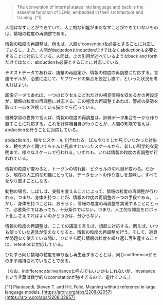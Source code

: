 > The conversion of internal states into language and back is the essential function of LLMs, embedded in their architecture and training. [^1]

人間はなすことができていて、人工的な知能がまだなすことができていないものは、情報の粒度の再調整である。

情報の粒度の再調整は、例えば、人間がconventionを必要とすることに対応しているし、また、人間がdeductionとinductionだけではなくabductionも必要とすることに対応している。人間は、上の引用が述べているようなback and forthだけではなく、abductionも必要とすることに対応している。

テキストデータであれば、語彙の再設定が、情報の粒度の再調整に対応する。言語モデルが、必要に応じて、サブワードの集合を設定し直す、といった状況を考えればよい。

画像データであれば、一つのピクセルにどれだけの視覚情報を収めるかの再設定が、情報の粒度の再調整に対応する。この程度の再調整であれば、警戒の姿勢を取って一点を注視している猫ですら行っている。

機械学習の世界で言えば、情報の粒度の再調整は、訓練データ集合を一から作り直すことに対応する。これを計算機自身が行うことが、人間の知能で言えば、abductionを行うことに対応している。

abductionは、様々なスケールで行われる。ぼんやりとしか見ていなかった対象を、瞼を大きく開いてちゃんと見直すといったスケールから、新しい科学的な発明まで、様々なスケールで行われる。いずれも、いわば情報の粒度の再調整が行われている。

情報の粒度が変わると、トークンの切れ目、ピクセルの切れ目が変わる。だから、現在の人工的な知能にとっては、データセットの作り直しを意味し、すべてをやり直すことになる。

動物の場合、しばしば、姿勢を変えることによって、情報の粒度の再調整が行われる。つまり、身体を持つことが、情報の粒度の再調整の一つの手段である。しかし、身体を持つことは、おそらく、情報の粒度の再調整を実現することにとって、必要条件ではあっても、十分条件ではない。つまり、人工的な知能をロボット化しさえすればよいのかどうかは、分からない。

情報の粒度の再調整は、ここでの議論で言えば、想起に対応する。例えば、いつも使っていた道具が使えなくなると、情報の粒度の再調整を行う。そして、道具が問題なく使えている間に、ひたすら同じ情報の粒度を繰り返し再生産することは、retentionに対応している。

ひたすら同じ情報の粒度を繰り返し再生産することとは、同じindifferenceがそのまま維持されていることである。

（なお、indifferenceをinvarianceと呼んでもいいかもしれないが、invarianceという言葉は数学的なconnotationが強すぎるので、避けている。）

[^1] Piantasodi, Steven T. and Hill, Felix. Meaning without reference in large language models. [https://arxiv.org/abs/2208.02957](https://arxiv.org/abs/2208.02957)




